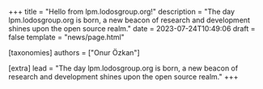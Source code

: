 +++
title = "Hello from lpm.lodosgroup.org!"
description = "The day lpm.lodosgroup.org is born, a new beacon of research and development shines upon the open source realm."
date = 2023-07-24T10:49:06
draft = false
template = "news/page.html"

[taxonomies]
authors = ["Onur Özkan"]

[extra]
lead = "The day lpm.lodosgroup.org is born, a new beacon of research and development shines upon the open source realm."
+++
